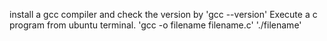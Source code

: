 install a gcc compiler and check the version by 'gcc --version'
Execute a c program from ubuntu terminal.
'gcc -o filename filename.c'
'./filename'